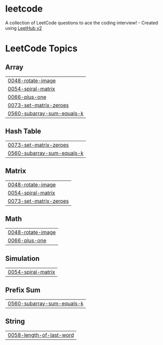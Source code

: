 # leetcode
A collection of LeetCode questions to ace the coding interview! - Created using [LeetHub v2](https://github.com/arunbhardwaj/LeetHub-2.0)

<!---LeetCode Topics Start-->
# LeetCode Topics
## Array
|  |
| ------- |
| [0048-rotate-image](https://github.com/AbhinavChintha/leetcode/tree/master/0048-rotate-image) |
| [0054-spiral-matrix](https://github.com/AbhinavChintha/leetcode/tree/master/0054-spiral-matrix) |
| [0066-plus-one](https://github.com/AbhinavChintha/leetcode/tree/master/0066-plus-one) |
| [0073-set-matrix-zeroes](https://github.com/AbhinavChintha/leetcode/tree/master/0073-set-matrix-zeroes) |
| [0560-subarray-sum-equals-k](https://github.com/AbhinavChintha/leetcode/tree/master/0560-subarray-sum-equals-k) |
## Hash Table
|  |
| ------- |
| [0073-set-matrix-zeroes](https://github.com/AbhinavChintha/leetcode/tree/master/0073-set-matrix-zeroes) |
| [0560-subarray-sum-equals-k](https://github.com/AbhinavChintha/leetcode/tree/master/0560-subarray-sum-equals-k) |
## Matrix
|  |
| ------- |
| [0048-rotate-image](https://github.com/AbhinavChintha/leetcode/tree/master/0048-rotate-image) |
| [0054-spiral-matrix](https://github.com/AbhinavChintha/leetcode/tree/master/0054-spiral-matrix) |
| [0073-set-matrix-zeroes](https://github.com/AbhinavChintha/leetcode/tree/master/0073-set-matrix-zeroes) |
## Math
|  |
| ------- |
| [0048-rotate-image](https://github.com/AbhinavChintha/leetcode/tree/master/0048-rotate-image) |
| [0066-plus-one](https://github.com/AbhinavChintha/leetcode/tree/master/0066-plus-one) |
## Simulation
|  |
| ------- |
| [0054-spiral-matrix](https://github.com/AbhinavChintha/leetcode/tree/master/0054-spiral-matrix) |
## Prefix Sum
|  |
| ------- |
| [0560-subarray-sum-equals-k](https://github.com/AbhinavChintha/leetcode/tree/master/0560-subarray-sum-equals-k) |
## String
|  |
| ------- |
| [0058-length-of-last-word](https://github.com/AbhinavChintha/leetcode/tree/master/0058-length-of-last-word) |
<!---LeetCode Topics End-->